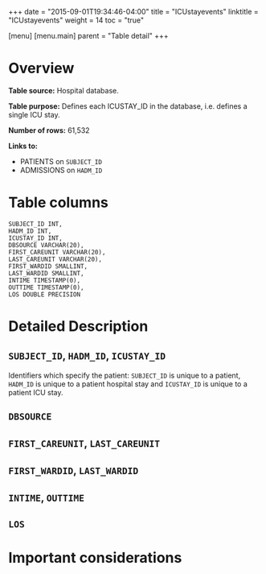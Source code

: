 +++
date = "2015-09-01T19:34:46-04:00"
title = "ICUstayevents"
linktitle = "ICUstayevents"
weight = 14
toc = "true"

[menu]
  [menu.main]
    parent = "Table detail"
+++


# Overview

**Table source:** Hospital database.

**Table purpose:** Defines each ICUSTAY\_ID in the database, i.e. defines a single ICU stay.

**Number of rows:** 61,532

**Links to:**

* PATIENTS on `SUBJECT_ID`
* ADMISSIONS on `HADM_ID`

# Table columns

	SUBJECT_ID INT, 
	HADM_ID INT, 
	ICUSTAY_ID INT, 
	DBSOURCE VARCHAR(20), 
	FIRST_CAREUNIT VARCHAR(20), 
	LAST_CAREUNIT VARCHAR(20),
	FIRST_WARDID SMALLINT,
	LAST_WARDID SMALLINT,
	INTIME TIMESTAMP(0), 
	OUTTIME TIMESTAMP(0), 
	LOS DOUBLE PRECISION
	
# Detailed Description

## `SUBJECT_ID`, `HADM_ID`, `ICUSTAY_ID`

Identifiers which specify the patient: `SUBJECT_ID` is unique to a patient, `HADM_ID` is unique to a patient hospital stay and `ICUSTAY_ID` is unique to a patient ICU stay.

## `DBSOURCE`

## `FIRST_CAREUNIT`, `LAST_CAREUNIT`

## `FIRST_WARDID`, `LAST_WARDID`

## `INTIME`, `OUTTIME`

## `LOS`


# Important considerations
